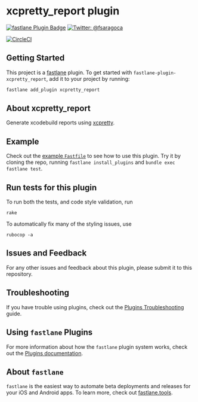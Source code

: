 # xcpretty_report plugin

[![fastlane Plugin Badge](https://rawcdn.githack.com/fastlane/fastlane/master/fastlane/assets/plugin-badge.svg)](https://rubygems.org/gems/fastlane-plugin-xcpretty_report)
[![Twitter: @fsaragoca](https://img.shields.io/badge/contact-@fsaragoca-blue.svg?style=flat)](https://twitter.com/fsaragoca)

[![CircleCI](https://circleci.com/gh/fsaragoca/fastlane-plugin-xcpretty_report.svg?style=svg)](https://circleci.com/gh/fsaragoca/fastlane-plugin-xcpretty_report)

## Getting Started

This project is a [fastlane](https://github.com/fastlane/fastlane) plugin. To get started with `fastlane-plugin-xcpretty_report`, add it to your project by running:

```bash
fastlane add_plugin xcpretty_report
```

## About xcpretty_report

Generate xcodebuild reports using [xcpretty](https://github.com/supermarin/xcpretty).

## Example

Check out the [example `Fastfile`](fastlane/Fastfile) to see how to use this plugin. Try it by cloning the repo, running `fastlane install_plugins` and `bundle exec fastlane test`.

## Run tests for this plugin

To run both the tests, and code style validation, run

```
rake
```

To automatically fix many of the styling issues, use
```
rubocop -a
```

## Issues and Feedback

For any other issues and feedback about this plugin, please submit it to this repository.

## Troubleshooting

If you have trouble using plugins, check out the [Plugins Troubleshooting](https://docs.fastlane.tools/plugins/plugins-troubleshooting/) guide.

## Using `fastlane` Plugins

For more information about how the `fastlane` plugin system works, check out the [Plugins documentation](https://docs.fastlane.tools/plugins/create-plugin/).

## About `fastlane`

`fastlane` is the easiest way to automate beta deployments and releases for your iOS and Android apps. To learn more, check out [fastlane.tools](https://fastlane.tools).
